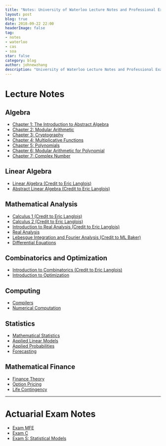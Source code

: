 ```yaml
---
title: "Notes: University of Waterloo Lecture Notes and Professional Exam Notes"
layout: post
blog: true
date: 2018-09-22 22:00
headerImage: false
tag:
- notes
- waterloo
- cas
- soa
star: false
category: blog
author: johnewzhang
description: "University of Waterloo Lecture Notes and Professional Exam Notes"
---
```


# Lecture Notes

## Algebra

* <a href="{{site.base_url}}/assets/pdfs/Algebra Notes/Algebra Notes .pdf">Chapter 1: The Introduction to Abstract Algebra</a>
* <a href="{{site.base_url}}/assets/pdfs/Algebra Notes/Algebra Notes 2.pdf">Chapter 2: Modular Arithmetic</a>
* <a href="{{site.base_url}}/assets/pdfs/Algebra Notes/Algebra 3.pdf">Chapter 3: Cryptography</a>
* <a href="{{site.base_url}}/assets/pdfs/Algebra Notes/Algebra Note 4.pdf">Chapter 4: Multiplicative Functions</a>
* <a href="{{site.base_url}}/assets/pdfs/Algebra Notes/Algebra Notes 5.pdf">Chapter 5: Polynomials</a>
* <a href="{{site.base_url}}/assets/pdfs/Algebra Notes/Algebra Notes 6.pdf">Chapter 6: Modular Arithmetic for Polynomial</a>
* <a href="{{site.base_url}}/assets/pdfs/Algebra Notes/Complex Number .pdf">Chapter 7: Complex Number</a>

## Linear Algebra

* <a href="{{site.base_url}}/assets/pdfs/MATH146.pdf">Linear Algebra (Credit to Eric Langlois)</a>
* <a href="{{site.base_url}}/assets/pdfs/MATH245.pdf">Abstract Linear Algebra (Credit to Eric Langlois)</a>

## Mathematical Analysis 

* <a href="{{site.base_url}}/assets/pdfs/MATH147.pdf">Calculus 1 (Credit to Eric Langlois)</a>
* <a href="{{site.base_url}}/assets/pdfs/MATH148.pdf">Calculus 2 (Credit to Eric Langlois)</a>
* <a href="{{site.base_url}}/assets/pdfs/MATH247.pdf">Introduction to Real Analysis (Credit to Eric Langlois)</a>
* <a href="{{site.base_url}}/assets/pdfs/PMATH_351_note.pdf">Real Analysis</a>
* <a href="{{site.base_url}}/assets/pdfs/PMATH 450.pdf">Lebesgue Integration and Fourier Analysis (Credit to ML Baker)</a>
* <a href="{{site.base_url}}/assets/pdfs/AMATH_350_notes.pdf">Differential Equations</a>

## Combinatorics and Optimization

* <a href="{{site.base_url}}/assets/pdfs/MATH249.pdf">Introduction to Combinatorics (Credit to Eric Langlois)</a>
* <a href="{{site.base_url}}/assets/pdfs/CO_255_notes.pdf">Introduction to Optimization</a>

## Computing

* <a href="{{site.base_url}}/assets/pdfs/CS 241 Note.pdf">Compilers</a>
* <a href="{{site.base_url}}/assets/pdfs/AMATH242_notes.pdf">Numerical Computation</a>

## Statistics

* <a href="{{site.base_url}}/assets/pdfs/STAT_330_notes.pdf">Mathematical Statistics</a>
* <a href="{{site.base_url}}/assets/pdfs/STAT_331_notes.pdf">Applied Linear Models</a>
* <a href="{{site.base_url}}/assets/pdfs/STAT_333_notes.pdf">Applied Probabilities</a>
* <a href="{{site.base_url}}/assets/pdfs/STAT_443_notes.pdf">Forecasting</a>

## Mathematical Finance

* <a href="{{site.base_url}}/assets/pdfs/ACTSC372_notes.pdf">Finance Theory</a>
* <a href="{{site.base_url}}/assets/pdfs/ACTSC_446_notes.pdf">Option Pricing</a>
* <a href="{{site.base_url}}/assets/pdfs/ACTSC_331_notes.pdf">Life Contingency</a>

---

# Actuarial Exam Notes 

* <a href="{{site.base_url}}/assets/pdfs/Study_notes_for_MFE.pdf">Exam MFE</a>
* <a href="{{site.base_url}}/assets/pdfs/Study_notes_for_C.pdf">Exam C</a>
* <a href="{{site.base_url}}/assets/pdfs/exam_s_study_note.pdf">Exam S: Statistical Models</a>
